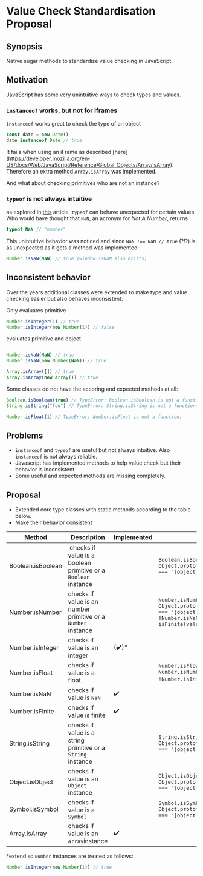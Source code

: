 # Value Check Standardisation Proposal

## Synopsis
Native sugar methods to standardise value checking in JavaScript.

## Motivation
JavaScript has some very unintuitive ways to check types and values.

### ```instanceof``` works, but not for iframes
```ìnstanceof``` works great to check the type of an object

```js
const date = new Date()
date instanceof Date // true
```
It fails when using an iFrame as described [here] (https://developer.mozilla.org/en-US/docs/Web/JavaScript/Reference/Global_Objects/Array/isArray). Therefore an extra method ```Array.isArray``` was implemented.

And what about checking primitives who are not an instance?

### ```typeof``` is not always intuitive
as explored in [this](https://charlieharvey.org.uk/page/javascript_the_weird_parts) article, ```typeof``` can behave unexpected for certain values.
Who would have thought that ```NaN```, an acronym for *Not A Number*, returns
```js
typeof NaN // "number"
```
This unintuitive behavior was noticed and since ```NaN !== NaN // true``` (?!?) is as unexpected as it gets a method was implemented:
```js
Number.isNaN(NaN) // true (window.isNaN also exists)
```
## Inconsistent behavior
Over the years additional classes were extended to make type and value checking easier but also behaves inconsistent:

Only evaluates primitive
```js
Number.isInteger(1) // true
Number.isInteger(new Number(1)) // false
```
evaluates primitive and object
```js

Number.isNaN(NaN) // true
Number.isNaN(new Number(NaN)) // true

Array.isArray([]) // true
Array.isArray(new Array()) // true
```

Some classes do not have the accoring and expected methods at all:
```js
Boolean.isBoolean(true) // TypeError: Boolean.isBoolean is not a function.
String.isString("foo") // TypeError: String.isString is not a function.

Number.isFloat(1) // TypeError: Number.isFloat is not a function.
```

## Problems
- ```instanceof``` and ```typeof``` are useful but not always intuitive. Also ```instanceof``` is not always reliable.
- Javascript has implemented methods to help value check but their behavior is inconsistent
- Some useful and expected methods are missing completely.


## Proposal
- Extended core type classes with static methods according to the table below.
- Make their behavior consistent

| Method | Description | Implemented | Behavior |
|---|---|---|---|
| Boolean.isBoolean | checks if value is a boolean primitive or a ```Boolean``` instance || ```Boolean.isBoolean = value => Object.prototype.toString.call(value) === "[object Boolean]"``` |
| Number.isNumber | checks if value is an number primitive or a ```Number``` instance | | ```Number.isNumber = value => Object.prototype.toString.call(value) === "[object Number]" && !Number.isNaN(value) && isFinite(value)``` |
| Number.isInteger | checks if value is an integer | (:heavy_check_mark:)* |   |
| Number.isFloat | checks if value is a float | | ```Number.isFloat = value => Number.isNumber(value) && !Number.isInteger(value)```* |
| Number.isNaN | checks if value is ```NaN``` | :heavy_check_mark: |
| Number.isFinite | checks if value is finite | :heavy_check_mark: |
| String.isString | checks if value is a string primitive or a ```String``` instance | | ```String.isString = value => Object.prototype.toString.call(value) === "[object String]" ``` |
| Object.isObject | checks if value is an ```Object``` instance | | ```Object.isObject = value => Object.prototype.toString.call(value) === "[object Object]"``` |
| Symbol.isSymbol | checks if value is a ```Symbol``` | | ```Symbol.isSymbol = value => Object.prototype.toString.call(value) === "[object Symbol]"``` |
| Array.isArray | checks if value is an ```Array```instance | :heavy_check_mark: |


*extend so ```Number``` instances are treated as follows:
```js
Number.isInteger(new Number(1)) // true
```
